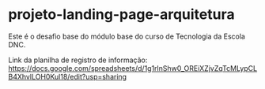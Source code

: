 # projeto-landing-page-arquitetura
Este é o desafio base do módulo base do curso de Tecnologia da Escola DNC.

Link da planilha de registro de informação: https://docs.google.com/spreadsheets/d/1g1rlnShw0_OREiXZjvZqTcMLypCLB4XhvlLOH0Kul18/edit?usp=sharing
